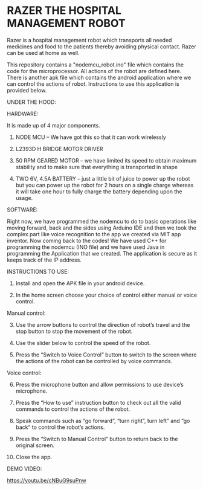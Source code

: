 # RAZER THE HOSPITAL MANAGEMENT ROBOT
Razer is a hospital management robot which transports all needed medicines and food to the patients thereby avoiding physical contact. Razer can be used at home as well.

This repository contains a "nodemcu_robot.ino" file which contains the code for the microprocessor. All actions of the robot are defined here. There is another apk file which contains the android application where we can control the actions of robot. Instructions to use this application is provided below.


UNDER THE HOOD:

HARDWARE: 

It is made up of 4 major components. 
1. NODE MCU – We have got this so that it can work wirelessly 

2. L2393D H BRIDGE MOTOR DRIVER 

3. 50 RPM GEARED MOTOR – we have limited its speed to obtain maximum stability and to make sure that everything is transported in shape 

4. TWO 6V, 4.5A BATTERY – just a little bit of juice to power up the robot but you can power up the robot for 2 hours on a single charge whereas it will take one hour to fully charge the battery depending upon the usage.

SOFTWARE:

Right now, we have programmed the nodemcu to do to basic operations like moving forward, back and the sides using Arduino IDE and then we took the complex part like voice recognition to the app we created via MIT app inventor. Now coming back to the codes! We have used C++ for programming the nodemcu (INO file) and we have used Java in programming the Application that we created. The application is secure as it keeps track of the IP address.


INSTRUCTIONS TO USE:
1.	Install and open the APK file in your android device.

2.	In the home screen choose your choice of control either manual or voice control.

Manual control:

3.	Use the arrow buttons to control the direction of robot’s travel and the stop button to stop the movement of the robot.

4.	Use the slider below to control the speed of the robot.

5.	Press the “Switch to Voice Control” button to switch to the screen where the actions of the robot can be controlled by voice commands.

Voice control:

6.	Press the microphone button and allow permissions to use device’s microphone.

7.	Press the “How to use” instruction button to check out all the valid commands to control the actions of the robot.

8.	Speak commands such as “go forward”, “turn right”, turn left” and “go back” to control the robot’s actions.

9.	Press the “Switch to Manual Control” button to return back to the original screen.

10.	Close the app.


DEMO VIDEO:

https://youtu.be/cNBuG9suPnw
